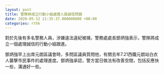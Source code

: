 ```yaml
---
layout: post
title: 警隊將成立行動小組處理人員誠信問題
date: 2020-05-12 21:35:37.000000000 +08:00
categories: rthk
---
```


對於先後有多名警務人員，涉嫌違法違紀被捕，警務處處長鄧炳強表示，警隊將成立一個處理誠信的行動小組跟進。

鄧炳強早上出席元朗區議會時，多問區議員質問他，有關去年7.21西鐵元朗站白衣人襲擊市民事件的處理進度。鄧炳強承認，警方當日做法有改善空間，包括反應快一些，溝通好一些。
